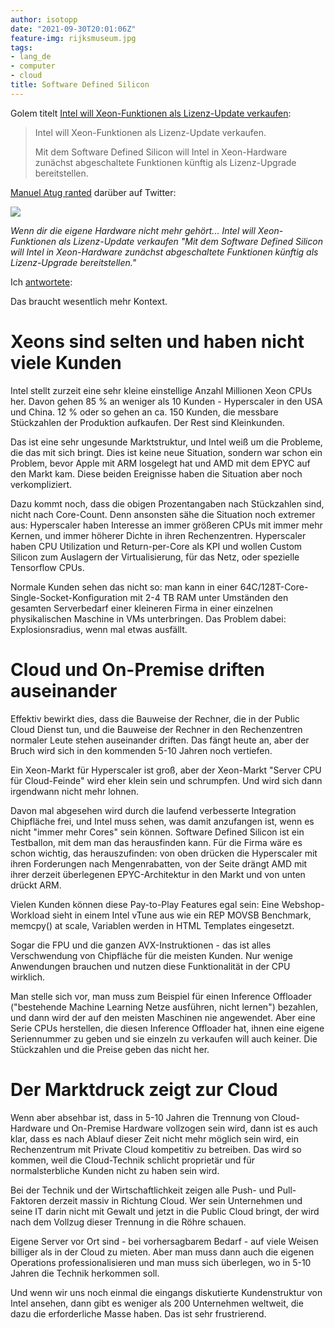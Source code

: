 ```yaml
---
author: isotopp
date: "2021-09-30T20:01:06Z"
feature-img: rijksmuseum.jpg
tags:
- lang_de
- computer
- cloud
title: Software Defined Silicon
---
```


Golem titelt [Intel will Xeon-Funktionen als Lizenz-Update verkaufen](https://www.golem.de/news/software-defined-silicon-intel-will-xeon-funktionen-als-lizenz-update-verkaufen-2109-159912.html):

> Intel will Xeon-Funktionen als Lizenz-Update verkaufen.
>
> Mit dem Software Defined Silicon will Intel in Xeon-Hardware zunächst abgeschaltete Funktionen künftig als Lizenz-Upgrade bereitstellen.

[Manuel Atug ranted](https://twitter.com/HonkHase/status/1442760700112343044) darüber auf Twitter:

![](https://blog.koehntopp.info/uploads/2021/09/intel-software-silicon.jpg)

*Wenn dir die eigene Hardware nicht mehr gehört...
Intel will Xeon-Funktionen als Lizenz-Update verkaufen
"Mit dem Software Defined Silicon will Intel in Xeon-Hardware zunächst abgeschaltete Funktionen künftig als Lizenz-Upgrade bereitstellen."*

Ich [antwortete](https://twitter.com/isotopp/status/1442896442926895104):

Das braucht wesentlich mehr Kontext.

# Xeons sind selten und haben nicht viele Kunden

Intel stellt zurzeit eine sehr kleine einstellige Anzahl Millionen Xeon CPUs her.
Davon gehen 85 % an weniger als 10 Kunden - Hyperscaler in den USA und China.
12 % oder so gehen an ca. 150 Kunden, die messbare Stückzahlen der Produktion aufkaufen.
Der Rest sind Kleinkunden.

Das ist eine sehr ungesunde Marktstruktur, und Intel weiß um die Probleme, die das mit sich bringt.
Dies ist keine neue Situation, sondern war schon ein Problem, bevor Apple mit ARM losgelegt hat und AMD mit dem EPYC auf den Markt kam.
Diese beiden Ereignisse haben die Situation aber noch verkompliziert.

Dazu kommt noch, dass die obigen Prozentangaben nach Stückzahlen sind, nicht nach Core-Count.
Denn ansonsten sähe die Situation noch extremer aus:
Hyperscaler haben Interesse an immer größeren CPUs mit immer mehr Kernen, und immer höherer Dichte in ihren Rechenzentren.
Hyperscaler haben CPU Utilization und Return-per-Core als KPI und wollen Custom Silicon zum Auslagern der Virtualisierung, für das Netz, oder spezielle Tensorflow CPUs.

Normale Kunden sehen das nicht so:
man kann in einer 64C/128T-Core-Single-Socket-Konfiguration mit 2-4 TB RAM unter Umständen den gesamten Serverbedarf einer kleineren Firma in einer einzelnen physikalischen Maschine in VMs unterbringen.
Das Problem dabei: Explosionsradius, wenn mal etwas ausfällt.

# Cloud und On-Premise driften auseinander

Effektiv bewirkt dies, dass die Bauweise der Rechner, die in der Public Cloud Dienst tun, und die Bauweise der Rechner in den Rechenzentren normaler Leute stehen auseinander driften.
Das fängt heute an, aber der Bruch wird sich in den kommenden 5-10 Jahren noch vertiefen.

Ein Xeon-Markt für Hyperscaler ist groß, aber der Xeon-Markt "Server CPU für Cloud-Feinde" wird eher klein sein und schrumpfen.
Und wird sich dann irgendwann nicht mehr lohnen.

Davon mal abgesehen wird durch die laufend verbesserte Integration Chipfläche frei, und Intel muss sehen, was damit anzufangen ist, wenn es nicht "immer mehr Cores" sein können.
Software Defined Silicon ist ein Testballon, mit dem man das herausfinden kann.
Für die Firma wäre es schon wichtig, das herauszufinden:
von oben drücken die Hyperscaler mit ihren Forderungen nach Mengenrabatten, von der Seite drängt AMD mit ihrer derzeit überlegenen EPYC-Architektur in den Markt und von unten drückt ARM.

Vielen Kunden können diese Pay-to-Play Features egal sein:
Eine Webshop-Workload sieht in einem Intel vTune aus wie ein REP MOVSB Benchmark, memcpy() at scale, Variablen werden in HTML Templates eingesetzt.

Sogar die FPU und die ganzen AVX-Instruktionen - das ist alles Verschwendung von Chipfläche für die meisten Kunden.
Nur wenige Anwendungen brauchen und nutzen diese Funktionalität in der CPU wirklich.

Man stelle sich vor, man muss zum Beispiel für einen Inference Offloader ("bestehende Machine Learning Netze ausführen, nicht lernen") bezahlen, und dann wird der auf den meisten Maschinen nie angewendet.
Aber eine Serie CPUs herstellen, die diesen Inference Offloader hat, ihnen eine eigene Seriennummer zu geben und sie einzeln zu verkaufen will auch keiner.
Die Stückzahlen und die Preise geben das nicht her.

# Der Marktdruck zeigt zur Cloud

Wenn aber absehbar ist, dass in 5-10 Jahren die Trennung von Cloud-Hardware und On-Premise Hardware vollzogen sein wird, dann ist es auch klar, dass es nach Ablauf dieser Zeit nicht mehr möglich sein wird, ein Rechenzentrum mit Private Cloud kompetitiv zu betreiben.
Das wird so kommen, weil die Cloud-Technik schlicht proprietär und für normalsterbliche Kunden nicht zu haben sein wird.

Bei der Technik und der Wirtschaftlichkeit zeigen alle Push- und Pull-Faktoren derzeit massiv in Richtung Cloud.
Wer sein Unternehmen und seine IT darin nicht mit Gewalt und jetzt in die Public Cloud bringt, der wird nach dem Vollzug dieser Trennung in die Röhre schauen.

Eigene Server vor Ort sind - bei vorhersagbarem Bedarf - auf viele Weisen billiger als in der Cloud zu mieten.
Aber man muss dann auch die eigenen Operations professionalisieren und man muss sich überlegen, wo in 5-10 Jahren die Technik herkommen soll.

Und wenn wir uns noch einmal die eingangs diskutierte Kundenstruktur von Intel ansehen, dann gibt es weniger als 200 Unternehmen weltweit, die dazu die erforderliche Masse haben.
Das ist sehr frustrierend.
